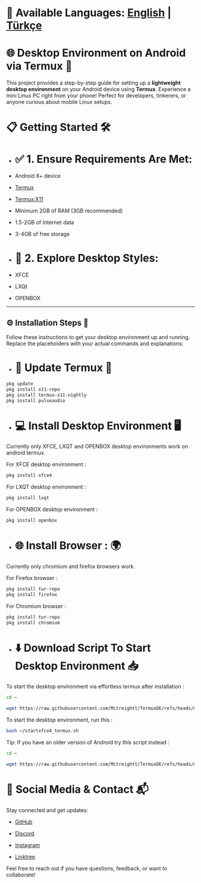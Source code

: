 # 📄 Available Languages: [English](README.md) | [Türkçe](README.tr.md)

# 🌐 Desktop Environment on Android via Termux 🚀

This project provides a step-by-step guide for setting up a **lightweight desktop environment** on your Android device using **Termux**. Experience a mini Linux PC right from your phone! Perfect for developers, tinkerers, or anyone curious about mobile Linux setups.

# 📋 Getting Started 🛠️

- # ✅ 1. Ensure Requirements Are Met:

- Android 8+ device 

- [Termux](https://github.com/termux/termux-app/releases/download/v0.118.2/termux-app_v0.118.2+github-debug_arm64-v8a.apk)

- [Termux:X11](https://github.com/termux/termux-x11/releases/download/nightly/app-arm64-v8a-debug.apk)

- Minimum 2GB of RAM (3GB recommended)

- 1.5-2GB of Internet data

- 3-4GB of free storage

- # 🎨 2. Explore Desktop Styles:

- XFCE

- LXQt

- OPENBOX

---

## ⚙️ Installation Steps 🧩

Follow these instructions to get your desktop environment up and running. Replace the placeholders with your actual commands and explanations:

- # 🔄 Update Termux 🔧

```bash
pkg update
pkg install x11-repo
pkg install termux-x11-nightly
pkg install pulseaudio
```

- # 💻 Install Desktop Environment 🖥️
Currently only XFCE, LXQT and OPENBOX desktop environments work on android termux.

For XFCE desktop environment :
```bash
pkg install xfce4
```
For LXQT desktop environment :
```bash
pkg install lxqt
```
For OPENBOX desktop environment :
```bash
pkg install openbox
```

- # 🌐 Install Browser : 🌍
Currently only chromium and firefox browsers work.

For Firefox browser :
```bash
pkg install tur-repo
pkg install firefox
```
For Chromium browser :
```bash
pkg install tur-repo
pkg install chromium
```
- # ⬇️ Download Script To Start Desktop Environment 📥
To start the desktop environment via effortless termux after installation :
```bash
cd ~

wget https://raw.githubusercontent.com/Mitreightt/TermuxDE/refs/heads/main/Script
```
To start the desktop environment, run this :
```bash
bash ~/startxfce4_termux.sh
```
Tip: If you have an older version of Android try this script instead :
```bash
cd ~

wget https://raw.githubusercontent.com/Mitreightt/TermuxDE/refs/heads/main/script
```
# 📱 Social Media & Contact 📬
Stay connected and get updates:

- [GitHub](https://github.com/Mitreightt)

- [Discord](https://discord.com/invite/uZ2jRXWCnU)

- [Instagram](https://www.instagram.com/nonicknofunn)

- [Linktree](https://linktr.ee/mitreight)

Feel free to reach out if you have questions, feedback, or want to collaborate!
